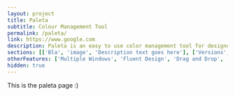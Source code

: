 ```yaml
---
layout: project
title: Paleta
subtitle: Colour Management Tool
permalink: /paleta/
link: https://www.google.com
description: Paleta is an easy to use color management tool for designers.
sections: [['Bla', 'image', 'Description text goes here'], ['Versions', 'image', 'Description text goes here'], ['Copy from Clipboard', 'image', 'Description text goes here'], ['Versions', 'image', 'Description text goes here']]
otherFeatures: ['Multiple Windows', 'Fluent Design', 'Drag and Drop', 'Null', 'Built for Windows']
hidden: true
---
```


This is the paleta page :)
